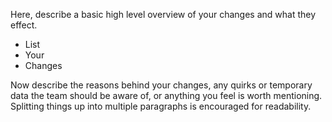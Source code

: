 Here, describe a basic high level overview of your changes and what they effect.

-   List
-   Your
-   Changes

Now describe the reasons behind your changes, any quirks or temporary data the team should be aware of, or
anything you feel is worth mentioning. Splitting things up into multiple paragraphs is encouraged for readability.
